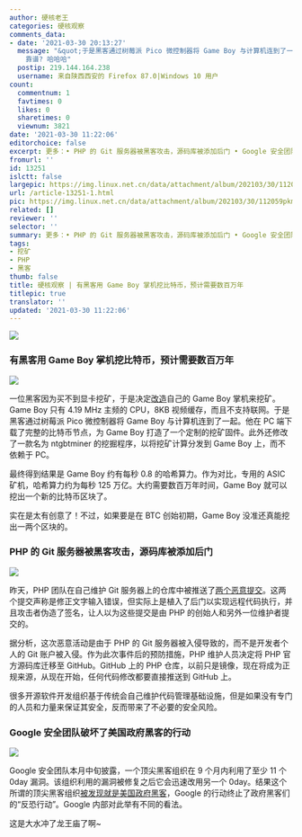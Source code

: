 ```yaml
---
author: 硬核老王
categories: 硬核观察
comments_data:
- date: '2021-03-30 20:13:27'
  message: "&quot;于是黑客通过树莓派 Pico 微控制器将 Game Boy 与计算机连到了一起&quot;<br />\r\nPico 不比 GB
    靠谱? 哈哈哈"
  postip: 219.144.164.238
  username: 来自陕西西安的 Firefox 87.0|Windows 10 用户
count:
  commentnum: 1
  favtimes: 0
  likes: 0
  sharetimes: 0
  viewnum: 3821
date: '2021-03-30 11:22:06'
editorchoice: false
excerpt: 更多：• PHP 的 Git 服务器被黑客攻击，源码库被添加后门 • Google 安全团队破坏了美国政府黑客的行动
fromurl: ''
id: 13251
islctt: false
largepic: https://img.linux.net.cn/data/attachment/album/202103/30/112059pkmk92pqfzr2juu4.jpg
url: /article-13251-1.html
pic: https://img.linux.net.cn/data/attachment/album/202103/30/112059pkmk92pqfzr2juu4.jpg.thumb.jpg
related: []
reviewer: ''
selector: ''
summary: 更多：• PHP 的 Git 服务器被黑客攻击，源码库被添加后门 • Google 安全团队破坏了美国政府黑客的行动
tags:
- 挖矿
- PHP
- 黑客
thumb: false
title: 硬核观察 | 有黑客用 Game Boy 掌机挖比特币，预计需要数百万年
titlepic: true
translator: ''
updated: '2021-03-30 11:22:06'
---
```


![](/data/attachment/album/202103/30/112059pkmk92pqfzr2juu4.jpg)


### 有黑客用 Game Boy 掌机挖比特币，预计需要数百万年


![](/data/attachment/album/202103/30/112110zddv9q4qcc66pz45.jpg)


一位黑客因为买不到显卡挖矿，于是决定[改造](https://tv.sohu.com/v/dXMvODIyMjQwNTMvMjQ3NTY2NDMzLnNodG1s.html)自己的 Game Boy 掌机来挖矿。Game Boy 只有 4.19 MHz 主频的 CPU，8KB 视频缓存，而且不支持联网。于是黑客通过树莓派 Pico 微控制器将 Game Boy 与计算机连到了一起。他在 PC 端下载了完整的比特币节点，为 Game Boy 打造了一个定制的挖矿固件。此外还修改了一款名为 ntgbtminer 的挖掘程序，以将挖矿计算分发到 Game Boy 上，而不依赖于 PC。


最终得到结果是 Game Boy 约有每秒 0.8 的哈希算力。作为对比，专用的 ASIC 矿机，哈希算力约为每秒 125 万亿。大约需要数百万年时间，Game Boy 就可以挖出一个新的比特币区块了。


实在是太有创意了！不过，如果要是在 BTC 创始初期，Game Boy 没准还真能挖出一两个区块的。


### PHP 的 Git 服务器被黑客攻击，源码库被添加后门


![](/data/attachment/album/202103/30/112135txq7477wmxxokc4w.jpg)


昨天，PHP 团队在自己维护 Git 服务器上的仓库中被推送了[两个恶意提交](https://www.zdnet.com/article/official-php-git-server-targeted-in-attempt-to-bury-malware-in-code-base/)。这两个提交声称是修正文字输入错误，但实际上是植入了后门以实现远程代码执行，并且攻击者伪造了签名，让人以为这些提交是由 PHP 的创始人和另外一位维护者提交的。


据分析，这次恶意活动是由于 PHP 的 Git 服务器被入侵导致的，而不是开发者个人的 Git 账户被入侵。作为此次事件后的预防措施，PHP 维护人员决定将 PHP 官方源码库迁移至 GitHub。GitHub 上的 PHP 仓库，以前只是镜像，现在将成为正规来源，从现在开始，任何代码修改都要直接推送到 GitHub 上。


很多开源软件开发组织基于传统会自己维护代码管理基础设施，但是如果没有专门的人员和力量来保证其安全，反而带来了不必要的安全风险。 


### Google 安全团队破坏了美国政府黑客的行动


![](/data/attachment/album/202103/30/112151n4n3z4xjdsxn3zpl.jpg)


Google 安全团队本月中旬披露，一个顶尖黑客组织在 9 个月内利用了至少 11 个 0day 漏洞。该组织利用的漏洞被修复之后它会迅速改用另一个 0day。结果这个所谓的顶尖黑客组织[被发现就是美国政府黑客](https://www.technologyreview.com/2021/03/26/1021318/google-security-shut-down-counter-terrorist-us-ally/)，Google 的行动终止了政府黑客们的“反恐行动”。Google 内部对此举有不同的看法。


这是大水冲了龙王庙了啊~